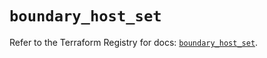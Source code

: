 # `boundary_host_set`

Refer to the Terraform Registry for docs: [`boundary_host_set`](https://registry.terraform.io/providers/hashicorp/boundary/1.1.12/docs/resources/host_set).
